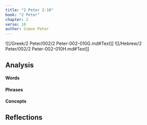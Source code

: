 ```yaml
---
title: "2 Peter 2:10"
book: "2 Peter"
chapter: 2
verse: 10
author: Simon Peter
---
```

![[/Greek/2 Peter/002/2 Peter-002-010G.md#Text]]
![[/Hebrew/2 Peter/002/2 Peter-002-010H.md#Text]]

## Analysis

#### Words

#### Phrases

#### Concepts

## Reflections
